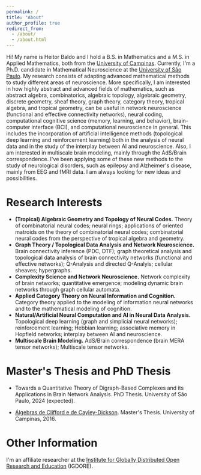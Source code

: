 ```yaml
---
permalink: /
title: "About"
author_profile: true
redirect_from: 
  - /about/
  - /about.html
---
```



Hi! My name is Heitor Baldo and I hold a B.S. in Mathematics and a M.S. in Applied Mathematics, both from the [University of Campinas](https://www.unicamp.br/en). Currently, I'm a Ph.D. candidate in Mathematical Neuroscience at the [University of São Paulo](https://www5.usp.br/). 
My research consists of adapting advanced mathematical methods to study different areas of neuroscience. More specifically, I am interested in how highly abstract and advanced fields of mathematics, such as abstract algebra, combinatorics, algebraic topology, algebraic geometry, discrete geometry, sheaf theory, graph theory, category theory, tropical algebra, and tropical geometry, can be useful in network neuroscience (functional and effective connectivity networks), neural coding, computational cognitive science (memory, learning, and behavior), brain-computer interface (BCI), and computational neuroscience in general. This includes the incorporation of artificial intelligence methods (topological deep learning and reinforcement learning) both in the analysis of neural data and in the study of the interplay between AI and neuroscience. Also, I am interested in multiscale brain modeling, mainly through the AdS/Brain correspondence. I've been applying some of these new methods to the study of neurological disorders, such as epilepsy and Alzheimer's disease, mainly from EEG and fMRI data. I am always looking for new ideas and possibilities.

Research Interests
======

* **(Tropical) Algebraic Geometry and Topology of Neural Codes.** Theory of combinatorial neural codes; neural rings; applications of oriented matroids on the theory of combinatorial neural codes; combinatorial neural codes from the perspective of tropical algebra and geometry.
* **Graph Theory / Topological Data Analysis and Network Neuroscience.** Brain connectivity inference (PDC, DTF); graph theoretical analysis and topological data analysis of brain connectivity networks (functional and effective networks); Q-Analysis and directed Q-Analyis; cellular sheaves; hypergraphs.
* **Complexity Science and Network Neuroscience.** Network complexity of brain networks; quantitative emergence; modeling dynamic brain networks through graph cellular automata.
* **Applied Category Theory on Neural Information and Cognition.** Category theory applied to the modeling of information neural networks and to the mathematical modeling of cognition.
* **Natural/Artificial Neural Computation and AI in Neural Data Analysis.** Topological deep learning (graph and simplicial neural networks); reinforcement learning; Hebbian learning; associative memory in Hopfield networks; interplay between AI and neuroscience.
* **Multiscale Brain Modeling.** AdS/Brain correspondence (brain MERA tensor networks); Multiscale tensor networks.



Master's Thesis and PhD Thesis
======

* Towards a Quantitative Theory of Digraph-Based Complexes and its Applications in Brain Network Analysis. PhD Thesis. University of São Paulo, 2024 (expected).

* [Álgebras de Clifford e de Cayley-Dickson](). Master's Thesis. University of Campinas, 2016.




Other Information
======
I'm an affiliate researcher at the [Institute for Globally Distributed Open Research and Education](https://igdore.org/) (IGDORE).
